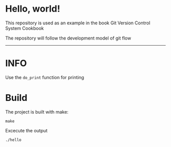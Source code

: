 Hello, world! 
=============

This repository is used as an example in the book Git Version Control 
System Cookbook 

The repository will follow the development model of git flow

---

# INFO
Use the `do_print` function for printing

# Build
The project is built with make:

    make

Excecute the output

    ./hello
